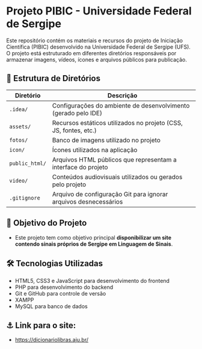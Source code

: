 # Projeto PIBIC - Universidade Federal de Sergipe

Este repositório contém os materiais e recursos do projeto de Iniciação Científica (PIBIC) desenvolvido na Universidade Federal de Sergipe (UFS). O projeto está estruturado em diferentes diretórios responsáveis por armazenar imagens, vídeos, ícones e arquivos públicos para publicação.

## 📁 Estrutura de Diretórios

| Diretório       | Descrição                                                      |
| --------------- | -------------------------------------------------------------- |
| <code>.idea/</code>       | Configurações do ambiente de desenvolvimento (gerado pelo IDE) |
| <code>assets/</code>      | Recursos estáticos utilizados no projeto (CSS, JS, fontes, etc.) |
| <code>fotos/</code>       | Banco de imagens utilizado no projeto                           |
| <code>icon/</code>        | Ícones utilizados na aplicação                                  |
| <code>public_html/</code> | Arquivos HTML públicos que representam a interface do projeto    |
| <code>video/</code>       | Conteúdos audiovisuais utilizados ou gerados pelo projeto       |
| <code>.gitignore</code>   | Arquivo de configuração Git para ignorar arquivos desnecessários |



## 🎯 Objetivo do Projeto

 - Este projeto tem como objetivo principal **disponibilizar um site contendo sinais próprios de Sergipe em Linguagem de Sinais**.

## 🛠 Tecnologias Utilizadas

- HTML5, CSS3 e JavaScript para desenvolvimento do frontend
- PHP para desenvolvimento do backend
- Git e GitHub para controle de versão
- XAMPP
- MySQL para banco de dados


## ⚓ Link para o site:
- https://dicionariolibras.aju.br/